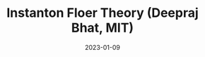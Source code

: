 ---
title: "Instanton Floer Theory (Deepraj Bhat, MIT)"
date: 2023-01-09
expiry-date: 2023-01-20
redirect: http://math.iisc.ac.in/~vvdatar/deeparaj.html
---